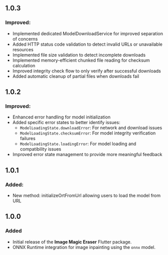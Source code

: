## 1.0.3

### Improved:

  - Implemented dedicated ModelDownloadService for improved separation of concerns
  - Added HTTP status code validation to detect invalid URLs or unavailable resources
  - Implemented file size validation to detect incomplete downloads
  - Implemented memory-efficient chunked file reading for checksum calculation
  - Improved integrity check flow to only verify after successful downloads
  - Added automatic cleanup of partial files when downloads fail

## 1.0.2

### Improved:

- Enhanced error handling for model initialization
- Added specific error states to better identify issues:
  - `ModelLoadingState.downloadError`: For network and download issues
  - `ModelLoadingState.checksumError`: For model integrity verification failures
  - `ModelLoadingState.loadingError`: For model loading and compatibility issues
- Improved error state management to provide more meaningful feedback

## 1.0.1

### Added:

- New method: initializeOrtFromUrl allowing users to load the model from URL

## 1.0.0

### Added
- Initial release of the **Image Magic Eraser** Flutter package.
- ONNX Runtime integration for image inpainting using the `onnx` model.